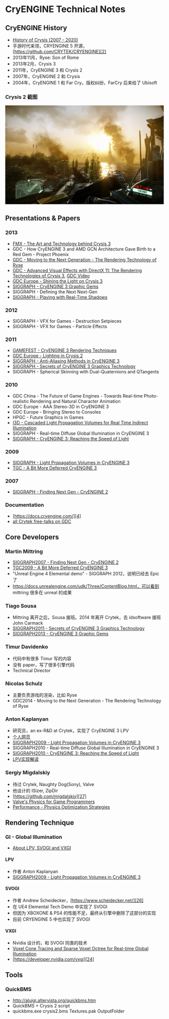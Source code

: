 # CryENGINE Technical Notes


## CryENGINE History

 * [History of Crysis (2007 - 2020)][1]
 * 手游时代来领，CRYENGINE 5 开源，[https://github.com/CRYTEK/CRYENGINE][2]
 * 2013年11月，Ryse: Son of Rome
 * 2013年2月，Crysis 3
 * 2011年，CryENGINE 3 和 Crysis 2
 * 2007年，CryENGINE 2 和 Crysis
 * 2004年，CryENGINE 1 和 Far Cry。版权纠纷，FarCry 后来给了 Ubisoft

### Crysis 2 截图

![](images/2020_08_08_cryengine_technical_notes/crysis2.png)


## Presentations & Papers

### 2013

 * [FMX - The Art and Technology behind Crysis 3][14]
 * GDC - How CryENGINE 3 and AMD GCN Architecture Gave Birth to a Red Gem - Project Phoenix
 * [GDC - Moving to the Next Generation - The Rendering Technology of Ryse][15]
 * [GDC - Advanced Visual Effects with DirectX 11: The Rendering Technologies of Crysis 3][16], [GDC Video][17]
 * [GDC Europe - Shining the Light on Crysis 3][18]
 * [SIGGRAPH - CryENGINE 3 Graphic Gems][19]
 * SIGGRAPH - Defining the Next Next-Gen
 * [SIGGRAPH - Playing with Real-Time Shadows][20]

### 2012

 * SIGGRAPH - VFX for Games - Destruction Setpieces
 * SIGGRAPH - VFX for Games - Particle Effects

### 2011

 * [GAMEFEST - CryENGINE 3 Rendering Techniques][10]
 * [GDC Europe - Lighting in Crysis 2][11]
 * [SIGGRAPH - Anti-Aliasing Methods in CryENGINE 3][12]
 * [SIGGRAPH - Secrets of CryENGINE 3 Graphics Technology][13]
 * SIGGRAPH - Spherical Skinning with Dual-Quaternions and QTangents

### 2010

 * GDC China - The Future of Game Engines - Towards Real-time Photo-realistic Rendering and Natural Character Animation
 * GDC Europe - AAA Stereo-3D in CryENGINE 3
 * GDC Europe - Bringing Stereo to Consoles
 * HPGC - Future Graphics in Games
 * [I3D - Cascaded Light Propagation Volumes for Real Time Indirect Illumination][8]
 * SIGGRAPH - Real-time Diffuse Global Illumination in CryENGINE 3
 * [SIGGRAPH - CryENGINE 3: Reaching the Speed of Light][9]

### 2009

 * [SIGGRAPH - Light Propagation Volumes in CryENGINE 3][5]
 * [TGC - A Bit More Deferred CryENGINE 3][6]

### 2007

 * [SIGGRAPH - Finding Next Gen - CryENGINE 2][3]

### Documentation

 * [https://docs.cryengine.com/][4]
 * [all Crytek free-talks on GDC][7]


## Core Developers

### Martin Mittring

 * [SIGGRAPH2007 - Finding Next Gen - CryENGINE 2][3]
 * [TGC2009 - A Bit More Deferred CryENGINE 3][6]
 * "Unreal Engine 4 Elemental demo" - SIGGRAPH 2012，说明已经去 Epic 了
 * https://docs.unrealengine.com/udk/Three/ContentBlog.html，可以看到 mittring 很多在 unreal 的成果

### Tiago Sousa

 * Mittring 离开之后，Sousa 接班。2014 年离开 Crytek，去 idsoftware 接班 John Carmack
 * [SIGGRAPH2011 - Secrets of CryENGINE 3 Graphics Technology][13]
 * [SIGGRAPH2013 - CryENGINE 3 Graphic Gems][19]

### Timur Davidenko

 * 代码中有很多 Timur 写的内容
 * 没有 paper，写了很多引擎代码
 * Technical Director

### Nicolas Schulz

 * 主要负责游戏的渲染，比如 Ryse
 * GDC2014 - Moving to the Next Generation - The Rendering Technology of Ryse

### Anton Kaplanyan

 * 研究员，an ex-R&D at Crytek，实现了 CryENGINE 3 LPV
 * [个人网页][22]
 * [SIGGRAPH2009 - Light Propagation Volumes in CryENGINE 3][5]
 * SIGGRAPH2010 - Real-time Diffuse Global Illumination in CryENGINE 3
 * [SIGGRAPH2010 - CryENGINE 3: Reaching the Speed of Light][9]
 * [LPV实现解读][21]

### Sergiy Migdalskiy

 * 待过 Crytek, Naughty Dog(Sony), Valve
 * 他设计的 ISizer, ZipDir
 * [https://github.com/migdalskiy][27]
 * [Valve's Physics for Game Programmers][28]
 * [Performance - Physics Optimization Strategies][29]


## Rendering Technique

### GI - Global Illumination

 * [About LPV, SVOGI and VXGI][25]

#### LPV

 * 作者 Anton Kaplanyan
 * [SIGGRAPH2009 - Light Propagation Volumes in CryENGINE 3][5]

#### SVOGI

 * 作者 Andrew Scheidecker，[https://www.scheidecker.net/][26]
 * 在 UE4 Elemental Tech Demo 中实现了 SVOGI
 * 但因为 XBOXONE & PS4 的性能不足，最终从引擎中删除了这部分的实现
 * 目前 CRYENGINE 5 中也实现了 SVOGI

#### VXGI

 * Nvidia 设计的，和 SVOGI 同类的技术
 * [Voxel Cone Tracing and Sparse Voxel Octree for Real-time Global Illumination][23]
 * [https://developer.nvidia.com/vxgi][24]


## Tools

### QuickBMS

 * http://aluigi.altervista.org/quickbms.htm
 * QuickBMS + Crysis 2 script
 * quickbms.exe crysis2.bms Textures.pak OutputFolder


[1]:https://www.youtube.com/watch?v=43V16tXFE8g
[2]:https://github.com/CRYTEK/CRYENGINE
[3]:https://developer.amd.com/wordpress/media/2013/02/Chapter8-Mittring-Finding_NextGen_CryEngine2.pdf
[4]:https://docs.cryengine.com/
[5]:http://advances.realtimerendering.com/s2009/
[6]:https://www.slideserve.com/yama/a-bit-more-deferred-cryengine-3
[7]:https://www.gdcvault.com/search.php#&conference_id=&category=free&firstfocus=&keyword=Crytek
[8]:https://www.realtimerendering.com/blog/cascaded-light-propagation-volumes-for-indirect-illumination/
[9]:http://advances.realtimerendering.com/s2010/
[10]:https://www.slideshare.net/TiagoAlexSousa/cryengine-3-rendering-techniques
[11]:https://www.gdcvault.com/play/1014915/Lighting-in-Crysis
[12]:https://www.slideshare.net/TiagoAlexSousa/antialiasing-methods-in-cryengine-3
[13]:http://advances.realtimerendering.com/s2011/
[14]:https://www.slideshare.net/TiagoAlexSousa/the-art-and-technology-behind-crysis-3-fmx-2013
[15]:https://gdcvault.com/play/1020432/Moving-to-the-Next-Generation
[16]:https://www.slideshare.net/TiagoAlexSousa/rendering-technologies-from-crysis-3-gdc-2013
[17]:https://gdcvault.com/play/1017626/Advanced-Visual-Effects-with-DirectX
[18]:https://www.gdcvault.com/play/1019235/Shining-the-Light-on-Crysis
[19]:http://advances.realtimerendering.com/s2013/
[20]:https://www.realtimeshadows.com/sites/default/files/Playing%20with%20Real-Time%20Shadows_0.pdf
[21]:https://ericpolman.com/2016/06/28/light-propagation-volumes/
[22]:http://kaplanyan.com/
[23]:https://on-demand.gputechconf.com/gtc/2012/presentations/SB134-Voxel-Cone-Tracing-Octree-Real-Time-Illumination.pdf
[24]:https://developer.nvidia.com/vxgi
[25]:https://www.zhihu.com/question/28295455
[26]:https://www.scheidecker.net/
[27]:https://github.com/migdalskiy
[28]:https://www.youtube.com/watch?v=1RphLzpQiJY
[29]:http://media.steampowered.com/apps/valve/2015/Migdalskiy_Sergiy_Physics_Optimization_Strategies.pdf
